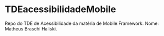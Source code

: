 # TDEacessibilidadeMobile
Repo do TDE de Acessibilidade da matéria de Mobile:Framework. Nome: Matheus Braschi Haliski.
